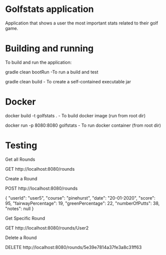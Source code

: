 # Golfstats application

Application that shows a user the most important stats related to their golf game.

# Building and running
To build and run the application:

gradle clean bootRun -To run a build and test

gradle clean build - To create a self-contained executable jar

# Docker

docker build -t golfstats . - To build docker image (run from root dir)

docker run -p 8080:8080 golfstats - To run docker container (from root dir)

# Testing

Get all Rounds

GET http://localhost:8080/rounds

Create a Round

POST http://localhost:8080/rounds 

{
    "userId": "user5",
    "course": "pinehurst",
    "date": "20-01-2020",
    "score": 95,
    "fairwayPercentage": 19,
    "greenPercentage": 22,
    "numberOfPutts": 38,
    "notes": null
}

Get Specific Round

GET http://localhost:8080/rounds/User2

Delete a Round

DELETE http://localhost:8080/rounds/5e39e7814a37fe3a8c31ff63

